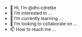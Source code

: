 - 👋 Hi, I’m @dhi-cdretke
- 👀 I’m interested in ...
- 🌱 I’m currently learning ...
- 💞️ I’m looking to collaborate on ...
- 📫 How to reach me ...

<!---
dhi-cdretke/dhi-cdretke is a ✨ special ✨ repository because its `README.md` (this file) appears on your GitHub profile.
You can click the Preview link to take a look at your changes.
--->
